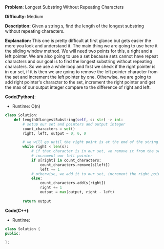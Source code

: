 **Problem:** Longest Substring Without Repeating Characters

**Difficulty:** Medium

**Description:** Given a string s, find the length of the longest substring without repeating characters.

**Explanation:**
This one is pretty difficult at first glance but gets easier the more you look and understand it. The main thing we are going to use here it the sliding window method. We will need two points for this, a right and a left pointer. We are also going to use a set because sets cannot have repeat characters and our goal is to find the longest substring without repeating characters. So we use a while loop and first we check if the right pointer is in our set, if it is then we are going to remove the left pointer character from the set and increment the left pointer by one. Otherwise, we are going to add right pointer's character to the set, increment the right pointer and get the max of our output integer compare to the difference of right and left.


**Code(Python)**:

* Runtime: O(n)
```Python
class Solution:
    def lengthOfLongestSubstring(self, s: str) -> int:
        # setup our set and pointers and output integer
        count_characters = set()
        right, left, output = 0, 0, 0

        # we will go until the right point is at the end of the string
        while right < len(s):
            # if that character is in our set, we remove it from the set and
            # increment our left pointer
            if s[right] in count_characters:
                count_characters.remove(s[left])
                left += 1
            # otherwise, we add it to our set, increment the right pointer and get the max of right minus the left (longest substring)
            else:
                count_characters.add(s[right])
                right += 1
                output = max(output, right - left)
            
        return output
```

**Code(C++)**:
* Runtime: 
```C++
class Solution {
public:

};
```

